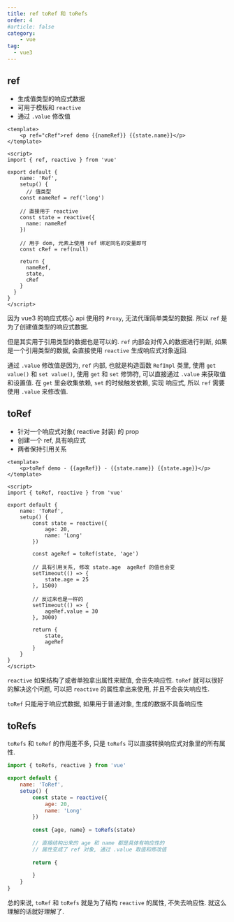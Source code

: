 ```yaml
---
title: ref toRef 和 toRefs
order: 4
#article: false
category:
    - vue
tag:
  - vue3
---
```


## ref

- 生成值类型的响应式数据
- 可用于模板和 `reactive`
- 通过 `.value` 修改值

```vue
<template>
    <p ref="cRef">ref demo {{nameRef}} {{state.name}}</p>
</template>

<script>
import { ref, reactive } from 'vue'

export default {
    name: 'Ref',
    setup() {
      // 值类型
    const nameRef = ref('long')
      
    // 直接用于 reactive
    const state = reactive({
      name: nameRef
    })

    // 用于 dom, 元素上使用 ref 绑定同名的变量即可
    const cRef = ref(null)

    return {
      nameRef,
      state,
      cRef
    }
  }
}
</script>
```

因为 vue3 的响应式核心 api 使用的 `Proxy`, 无法代理简单类型的数据. 所以 `ref` 是为了创建值类型的响应式数据.

但是其实用于引用类型的数据也是可以的. `ref` 内部会对传入的数据进行判断, 如果是一个引用类型的数据,
会直接使用 `reactive` 生成响应式对象返回.

通过 `.value` 修改值是因为, `ref` 内部, 也就是构造函数 `RefImpl` 类里, 使用 `get value()` 和 `set value()`, 
使用 `get` 和 `set` 修饰符, 可以直接通过 `.value` 来获取值和设置值. 在 `get` 里会收集依赖, `set` 的时候触发依赖, 实现
响应式, 所以 `ref` 需要使用 `.value` 来修改值.

## toRef

- 针对一个响应式对象( reactive 封装) 的 prop
- 创建一个 ref, 具有响应式
- 两者保持引用关系

```vue
<template>
    <p>toRef demo - {{ageRef}} - {{state.name}} {{state.age}}</p>
</template>

<script>
import { toRef, reactive } from 'vue'

export default {
    name: 'ToRef',
    setup() {
        const state = reactive({
            age: 20,
            name: 'Long'
        })
      
        const ageRef = toRef(state, 'age')
        
        // 具有引用关系, 修改 state.age  ageRef 的值也会变 
        setTimeout(() => {
            state.age = 25
        }, 1500)
        
        // 反过来也是一样的
        setTimeout(() => {
            ageRef.value = 30
        }, 3000)

        return {
            state,
            ageRef
        }
    }
}
</script>
```

`reactive` 如果结构了或者单独拿出属性来赋值, 会丧失响应性. `toRef` 就可以很好的解决这个问题, 可以把 `reactive` 的属性拿出来使用, 并且不会丧失响应性.

`toRef` 只能用于响应式数据, 如果用于普通对象, 生成的数据不具备响应性


## toRefs

`toRefs` 和 `toRef` 的作用差不多, 只是 `toRefs` 可以直接转换响应式对象里的所有属性.

```javascript
import { toRefs, reactive } from 'vue'

export default {
    name: 'ToRef',
    setup() {
        const state = reactive({
            age: 20,
            name: 'Long'
        })
      
        const {age, name} = toRefs(state)
       
        // 直接结构出来的 age 和 name 都是具体有响应性的
        // 属性变成了 ref 对象, 通过 .value 取值和修改值
      
        return {
          
        }
    }
}
```

总的来说, `toRef` 和 `toRefs` 就是为了结构 `reactive` 的属性, 不失去响应性. 就这么理解的话就好理解了.


